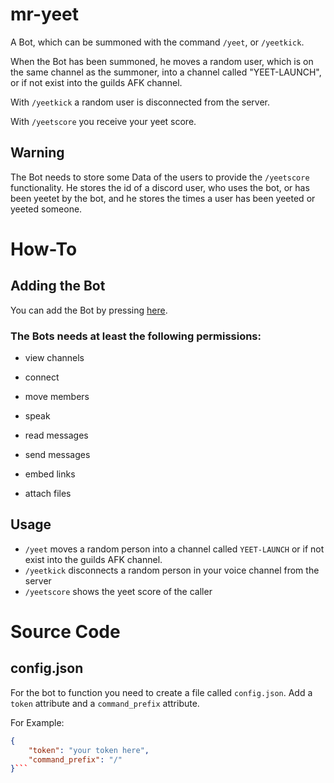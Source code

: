 # mr-yeet
A Bot, which can be summoned with the command `/yeet`, or `/yeetkick`.

When the Bot has been summoned, he moves a random user, which is on the same channel as the summoner, into a channel called "YEET-LAUNCH", or if not exist into the guilds AFK channel.

With `/yeetkick` a random user is disconnected from the server.

With `/yeetscore` you receive your yeet score.

## Warning
The Bot needs to store some Data of the users to provide the `/yeetscore` functionality. He stores the id of a discord user, who uses the bot, or has been yeetet by the bot, and he stores the times a user has been yeeted or yeeted someone.


# How-To
## Adding the Bot
You can add the Bot by pressing [here](https://discord.com/oauth2/authorize?client_id=753719268021108796&scope=bot&permissions=19975168).

### The Bots needs at least the following permissions:
- view channels
- connect
- move members
- speak

- read messages
- send messages
- embed links
- attach files

## Usage
- `/yeet` moves a random person into a channel called `YEET-LAUNCH` or if not exist into the guilds AFK channel.
- `/yeetkick` disconnects a random person in your voice channel from the server
- `/yeetscore` shows the yeet score of the caller

# Source Code
## config.json
For the bot to function you need to create a file called `config.json`. Add a `token` attribute and a `command_prefix` attribute.

For Example:
```json
{
    "token": "your token here",
    "command_prefix": "/"
}```
